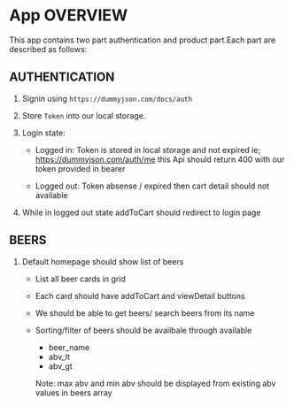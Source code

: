 # App OVERVIEW

This app contains two part authentication and product part.Each part are described as follows:

## AUTHENTICATION

1. Signin using `https://dummyjson.com/docs/auth`
2. Store `Token` into our local storage.
3. Login state:

   - Logged in: Token is stored in local storage and not expired ie; https://dummyjson.com/auth/me this Api should return 400 with our token provided in bearer

   - Logged out: Token absense / expired then cart detail should not available

4. While in logged out state addToCart should redirect to login page

## BEERS

1. Default homepage should show list of beers

   - List all beer cards in grid
   - Each card should have addToCart and viewDetail buttons
   - We should be able to get beers/ search beers from its name
   - Sorting/filter of beers should be availbale through available

     - beer_name
     - abv_lt
     - abv_gt

     Note: max abv and min abv should be displayed from existing abv values in beers array
